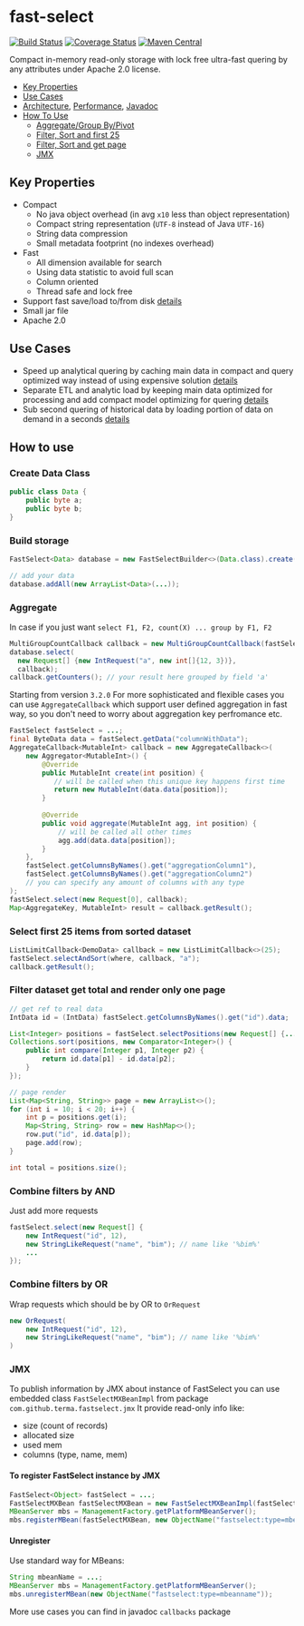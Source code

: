 # fast-select

[![Build Status](https://travis-ci.org/terma/fast-select.svg?branch=start)](https://travis-ci.org/terma/fast-select)
[![Coverage Status](https://coveralls.io/repos/github/terma/fast-select/badge.svg?branch=master)](https://coveralls.io/github/terma/fast-select?branch=master) [![Maven Central](https://maven-badges.herokuapp.com/maven-central/com.github.terma/fast-select/badge.svg)](https://maven-badges.herokuapp.com/maven-central/com.github.terma/fast-select/)

Compact in-memory read-only storage with lock free ultra-fast quering by any attributes under Apache 2.0 license.

* [Key Properties](#key-properties)
* [Use Cases](#use-cases)
* [Architecture](docs/ARHI.md), [Performance](docs/PERF.md), [Javadoc](http://terma.github.io/fast-select/)
* [How To Use](#how-to-use)
  * [Aggregate/Group By/Pivot](#aggregate)
  * [Filter, Sort and first 25](#select-first-25-items-from-sorted-dataset)
  * [Filter, Sort and get page](#filter-dataset-get-total-and-render-only-one-page)
  * [JMX](#jmx)

## Key Properties

* Compact 
  * No java object overhead (in avg ```x10``` less than object representation)
  * Compact string representation (```UTF-8``` instead of Java ```UTF-16```)
  * String data compression
  * Small metadata footprint (no indexes overhead)
* Fast
  * All dimension available for search
  * Using data statistic to avoid full scan
  * Column oriented
  * Thread safe and lock free
* Support fast save/load to/from disk [details](USECASES.md)
* Small jar file
* Apache 2.0

## Use Cases

* Speed up analytical quering by caching main data in compact and query optimized way instead of using expensive solution [details](USECASES.md#speed-up-analytic)
* Separate ETL and analytic load by keeping main data optimized for processing and add compact model optimizing for quering [details](USECASES.md#separate-processing-and-analytic)
* Sub second quering of historical data by loading portion of data on demand in a seconds [details](USECASES.md#speed-up-history-analytic)

## How to use

### Create Data Class

```java
public class Data {
    public byte a;
    public byte b;
}
```

### Build storage

```java
FastSelect<Data> database = new FastSelectBuilder<>(Data.class).create();

// add your data
database.addAll(new ArrayList<Data>(...)); 
```

### Aggregate

In case if you just want ```select F1, F2, count(X) ... group by F1, F2```
```java
MultiGroupCountCallback callback = new MultiGroupCountCallback(fastSelect.getColumnsByNames().get("a"));
database.select(
  new Request[] {new IntRequest("a", new int[]{12, 3})}, 
  callback);
callback.getCounters(); // your result here grouped by field 'a'
```

Starting from version ```3.2.0``` For more sophisticated and flexible cases you can use ```AggregateCallback``` which support user defined aggregation in fast way, so you don't need to worry about aggregation key perfromance etc.
```java
FastSelect fastSelect = ...;
final ByteData data = fastSelect.getData("columnWithData");
AggregateCallback<MutableInt> callback = new AggregateCallback<>(
    new Aggregator<MutableInt>() {
        @Override
        public MutableInt create(int position) {
           // will be called when this unique key happens first time
           return new MutableInt(data.data[position]);
        }
        
        @Override
        public void aggregate(MutableInt agg, int position) {
            // will be called all other times
            agg.add(data.data[position]);
        }
    },
    fastSelect.getColumnsByNames().get("aggregationColumn1"),
    fastSelect.getColumnsByNames().get("aggregationColumn2")
    // you can specify any amount of columns with any type
);
fastSelect.select(new Request[0], callback);
Map<AggregateKey, MutableInt> result = callback.getResult();
```

### Select first 25 items from sorted dataset
```java
ListLimitCallback<DemoData> callback = new ListLimitCallback<>(25);
fastSelect.selectAndSort(where, callback, "a");
callback.getResult();
```

### Filter dataset get total and render only one page
```java
// get ref to real data
IntData id = (IntData) fastSelect.getColumnsByNames().get("id").data;

List<Integer> positions = fastSelect.selectPositions(new Request[] {...});
Collections.sort(positions, new Comparator<Integer>() {
    public int compare(Integer p1, Integer p2) { 
        return id.data[p1] - id.data[p2];
    }
});

// page render
List<Map<String, String>> page = new ArrayList<>();
for (int i = 10; i < 20; i++) {
    int p = positions.get(i);
    Map<String, String> row = new HashMap<>();
    row.put("id", id.data[p]);
    page.add(row);
}

int total = positions.size();
```

### Combine filters by AND

Just add more requests

```java
fastSelect.select(new Request[] {
    new IntRequest("id", 12),
    new StringLikeRequest("name", "bim"); // name like '%bim%'
    ...
});
```

### Combine filters by OR

Wrap requests which should be by OR to ```OrRequest```

```java
new OrRequest(
    new IntRequest("id", 12),
    new StringLikeRequest("name", "bim"); // name like '%bim%'
)
```

### JMX

To publish information by JMX about instance of FastSelect you can use embedded class ```FastSelectMXBeanImpl``` from package ```com.github.terma.fastselect.jmx``` It provide read-only info like:
* size (count of records)
* allocated size
* used mem
* columns (type, name, mem)

#### To register FastSelect instance by JMX
```java
FastSelect<Object> fastSelect = ...;
FastSelectMXBean fastSelectMXBean = new FastSelectMXBeanImpl(fastSelect);
MBeanServer mbs = ManagementFactory.getPlatformMBeanServer();
mbs.registerMBean(fastSelectMXBean, new ObjectName("fastselect:type=mbeanname"));
```

#### Unregister 
Use standard way for MBeans:
```java
String mbeanName = ...;
MBeanServer mbs = ManagementFactory.getPlatformMBeanServer();
mbs.unregisterMBean(new ObjectName("fastselect:type=mbeanname"));
```


More use cases you can find in javadoc ```callbacks``` package
